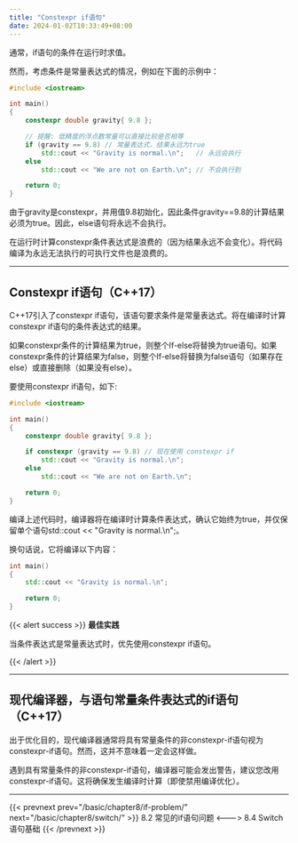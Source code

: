 ```yaml
---
title: "Constexpr if语句"
date: 2024-01-02T10:33:49+08:00
---
```


通常，if语句的条件在运行时求值。

然而，考虑条件是常量表达式的情况，例如在下面的示例中：

```C++
#include <iostream>

int main()
{
	constexpr double gravity{ 9.8 };

	// 提醒: 低精度的浮点数常量可以直接比较是否相等
	if (gravity == 9.8) // 常量表达式，结果永远为true
		std::cout << "Gravity is normal.\n";   // 永远会执行
	else
		std::cout << "We are not on Earth.\n"; // 不会执行到

	return 0;
}
```

由于gravity是constexpr，并用值9.8初始化，因此条件gravity==9.8的计算结果必须为true。因此，else语句将永远不会执行。

在运行时计算constexpr条件表达式是浪费的（因为结果永远不会变化）。将代码编译为永远无法执行的可执行文件也是浪费的。

***
## Constexpr if语句（C++17）

C++17引入了constexpr if语句，该语句要求条件是常量表达式。将在编译时计算constexpr if语句的条件表达式的结果。

如果constexpr条件的计算结果为true，则整个If-else将替换为true语句。如果constexpr条件的计算结果为false，则整个If-else将替换为false语句（如果存在else）或直接删除（如果没有else）。

要使用constexpr if语句，如下:

```C++
#include <iostream>

int main()
{
	constexpr double gravity{ 9.8 };

	if constexpr (gravity == 9.8) // 现在使用 constexpr if
		std::cout << "Gravity is normal.\n";
	else
		std::cout << "We are not on Earth.\n";

	return 0;
}
```

编译上述代码时，编译器将在编译时计算条件表达式，确认它始终为true，并仅保留单个语句std::cout << "Gravity is normal.\n";。

换句话说，它将编译以下内容：

```C++
int main()
{
	std::cout << "Gravity is normal.\n";

	return 0;
}
```

{{< alert success >}}
**最佳实践**

当条件表达式是常量表达式时，优先使用constexpr if语句。

{{< /alert >}}

***
## 现代编译器，与语句常量条件表达式的if语句（C++17）

出于优化目的，现代编译器通常将具有常量条件的非constexpr-if语句视为constexpr-if语句。然而，这并不意味着一定会这样做。

遇到具有常量条件的非constexpr-if语句，编译器可能会发出警告，建议您改用constexpr-if语句。这将确保发生编译时计算（即使禁用编译优化）。

***

{{< prevnext prev="/basic/chapter8/if-problem/" next="/basic/chapter8/switch/" >}}
8.2 常见的if语句问题
<--->
8.4 Switch语句基础
{{< /prevnext >}}
